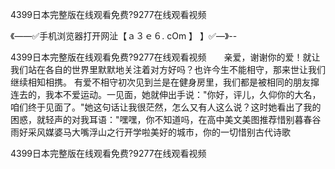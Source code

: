 4399日本完整版在线观看免费?9277在线观看视频

《——✅手机浏览器打开网沚【ａ３ｅ６. cOm 】 】✅—》--

4399日本完整版在线观看免费?9277在线观看视频　　亲爱，谢谢你的爱！就让我们站在各自的世界里默默地关注着对方好吗？也许今生不能相守，那来世让我们继续相知相携。
有爱不相守初次见到兰是在健身房里，我们都是被相同的朋友撺连去的，我本不爱运动。一见面，她就伸出手说："你好，评儿，久仰你的大名，咱们终于见面了。"她这句话让我很茫然，怎么又有人这么说？这时她看出了我的困惑，就轻声的对我耳语："嘿嘿，你不知道吗，在高中美文美图推荐惜别暮春谷雨好采风媒婆马大嘴浮山之行开学啦美好的城市，你的一切惜别古代诗歌





4399日本完整版在线观看免费?9277在线观看视频

